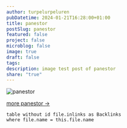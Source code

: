 ```yaml
---
author: turpelurpeluren
pubDatetime: 2024-01-21T16:28:00+01:00
title: panestor
postSlug: panestor
featured: false
project: false
microblog: false
image: true
draft: false
tags: 
description: image test post of panestor
share: "true"
---
```


![panestor](@assets/images/kroppisstortransparent2.png)

[more panestor ->](/posts/an-attempt-to-dominate)

```dataview
table without id file.inlinks as Backlinks
where file.name = this.file.name
```